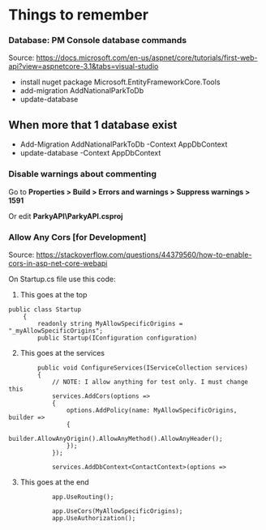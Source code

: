 # Things to remember
### Database: PM Console database commands
Source: https://docs.microsoft.com/en-us/aspnet/core/tutorials/first-web-api?view=aspnetcore-3.1&tabs=visual-studio

* install nuget package Microsoft.EntityFrameworkCore.Tools
* add-migration AddNationalParkToDb
* update-database
## When more that 1 database exist
* Add-Migration AddNationalParkToDb -Context AppDbContext
* update-database -Context AppDbContext

### Disable warnings about commenting
Go to **Properties > Build > Errors and warnings > Suppress warnings > 1591**

Or edit **ParkyAPI\ParkyAPI.csproj**

### Allow Any Cors [for Development]
Source: https://stackoverflow.com/questions/44379560/how-to-enable-cors-in-asp-net-core-webapi

On Startup.cs file use this code:

1. This goes at the top
```
public class Startup
    {
        readonly string MyAllowSpecificOrigins = "_myAllowSpecificOrigins";
        public Startup(IConfiguration configuration)
```

2. This goes at the services
```
        public void ConfigureServices(IServiceCollection services)
        {
            // NOTE: I allow anything for test only. I must change this
            services.AddCors(options =>
            {
                options.AddPolicy(name: MyAllowSpecificOrigins, builder =>
                {
                    builder.AllowAnyOrigin().AllowAnyMethod().AllowAnyHeader();
                });
            });

            services.AddDbContext<ContactContext>(options =>
```

3. This goes at the end
```
            app.UseRouting();

            app.UseCors(MyAllowSpecificOrigins);
            app.UseAuthorization();
```
